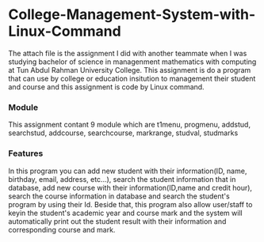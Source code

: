 # College-Management-System-with-Linux-Command
The attach file is the assignment I did with another teammate when I was studying bachelor of science in managenment mathematics with computing at Tun Abdul Rahman University College. This assignment is do a program that can use by college or education insitution to management their student and course and this assignment is code by Linux command.

### Module
This assignment contant 9 module which are t1menu, progmenu, addstud, searchstud, addcourse, searchcourse, markrange, studval, studmarks

### Features
In this program you can add new student with their information(ID, name, birthday, email, address, etc...), search the student information that in database, add new course with their information(ID,name and credit hour), search the course information in database and search the student's program by using their Id. Beside that, this program also allow user/staff to keyin the student's academic year and course mark and the system will automatically print out the student result with their information and corresponding course and mark.

